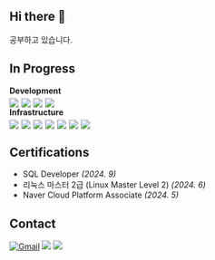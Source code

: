 ## Hi there 👋
공부하고 있습니다.

## In Progress
<div></div>
<strong style="font-size: 1em;">Development</strong>
<div class="skill-section" style="display: flex; gap: 5px; margin-top: 5px;">
    <img src="https://img.shields.io/badge/Express.js-000000?style=flat&logo=express&logoColor=white">
    <img src="https://img.shields.io/badge/Nest.js-E0234E?style=flat&logo=nestjs&logoColor=white">
    <img src="https://img.shields.io/badge/Next.js-000000?style=flat&logo=next.js&logoColor=white">
    <img src="https://img.shields.io/badge/Unity-000000?style=flat&logo=unity&logoColor=white">
</div>
<strong style="font-size: 1em;">Infrastructure</strong>
<div class="skill-section" style="display: flex; gap: 5px; margin-top: 5px;">
    <img src="https://img.shields.io/badge/AWS-232F3E?style=flat&logo=amazonwebservices&logoColor=white">
    <img src="https://img.shields.io/badge/NCP-03C75D?style=flat&logo=naver&logoColor=white&logoSize=0">
    <img src="https://img.shields.io/badge/Linux-FCC624?style=flat&logo=linux&logoColor=black">
    <img src="https://img.shields.io/badge/MySQL-4479A1?style=flat&logo=MySQL&logoColor=white">
    <img src="https://img.shields.io/badge/MongoDB-47A248?style=flat&logo=MongoDB&logoColor=white">
    <img src="https://img.shields.io/badge/Docker-2496ED?style=flat&logo=docker&logoColor=white">
    <img src="https://img.shields.io/badge/Nginx-009639?style=flat&logo=nginx&logoColor=white">
</div>

## Certifications
- SQL Developer *(2024. 9)*
- 리눅스 마스터 2급 (Linux Master Level 2) *(2024. 6)*
- Naver Cloud Platform Associate *(2024. 5)*

## Contact
[![Gmail](https://img.shields.io/badge/Gmail-D14836?style=flat&logo=gmail&logoColor=white)](mailto:dnslfkrh@gmail.com)
<a href="https://www.linkedin.com/in/dnslfkrh/"><img src="https://img.shields.io/badge/LinkedIn-0077B5?style=flat&logo=LinkedIn&logoColor=white"/></a>
<a href="https://velog.io/@dnslfkrh"><img src="https://img.shields.io/badge/Velog-11B48A?style=flat&logo=Vimeo&logoColor=white"/></a>
